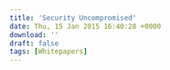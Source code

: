 ```yaml
---
title: 'Security Uncompromised'
date: Thu, 15 Jan 2015 16:40:28 +0000
download: ''
draft: false
tags: [Whitepapers]
---
```


